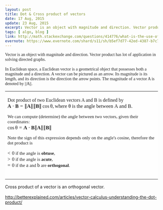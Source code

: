 ```yaml
---
layout: post
title: Dot & Cross product of vectors
date: 17 Aug, 2015
update: 23 Aug, 2015
excerpt: Vector is an object with magnitude and direction. Vector product has lot of application in solving directed graphs.
tags: [ algo, blog ] 
link: http://math.stackexchange.com/questions/414776/what-is-the-use-of-the-dot-product-of-two-vectors 
evernote: https://www.evernote.com/shard/s11/sh/b5ef7d77-42ed-4387-b7c7-22386081f8b8/a0a8461d25915b819839f0b9f4dd0b26 
---
```

<en-note>
<div><font color="#222222" face="Georgia">Vector is an object with magnitude and direction. Vector product has lot of application in solving directed graphs.</font></div>
<div><span style="font-family: Georgia, 'Times New Roman', Times, serif;"><span style="color: rgb(34, 34, 34);"><br/></span></span></div>
<div><span style="font-family: Georgia, 'Times New Roman', Times, serif;"><span style="color: rgb(34, 34, 34);"><span style="font-size: 100%;">In Euclidean space, a Euclidean vector is a geometrical object that possesses both a magnitude and a direction. A vector can be pictured as an arrow. Its magnitude is its length, and its direction is the direction the arrow points. The magnitude of a vector A is denoted by</span><span style="font-size: 100%;"> ||A||. </span></span></span></div>
<div style="background-image: url(http://cdn.sstatic.net/math/img/bg-site.png?v=09a720444763); background-color: rgb(255, 255, 255); background-position: 0% 0%; background-repeat: repeat repeat;">
<div style="box-sizing: content-box; background-color: rgb(254, 254, 254); text-align: left;">
<table style="font-weight: inherit; font-style: inherit; font-variant: inherit;">
<tbody>
<tr>
<td style="vertical-align: top;">
<div style="word-wrap: break-word;">
<div style="margin: 0px 0px 1em; padding: 0px; border: 0px; clear: both;">
<div><span style="font-family: Georgia, 'Times New Roman', Times, serif;"><span style="color: rgb(34, 34, 34);"><br/></span></span></div>
<div><span style="font-family: Georgia, 'Times New Roman', Times, serif;"><span style="color: rgb(34, 34, 34);"><span style="font-size: 100%;">Dot product of two Euclidean vectors A and B is defined by</span></span></span></div>
<div><span style="padding: 0px; border: 0px; font-size: 15px; font-style: normal; font-weight: normal; text-indent: 0px; text-align: left; text-transform: none; letter-spacing: normal; word-spacing: normal; word-wrap: normal; white-space: nowrap; float: none; direction: ltr; max-width: none; max-height: none; min-width: 0px; min-height: 0px;"><span style="padding: 0px; border: 0px; font-size: 15px; transition: none; vertical-align: 0px; text-decoration: none; min-width: 28.892em;"><span style="padding: 0px; border: 0px; font-size: 16.6499996185303px; transition: none; vertical-align: 0px; text-decoration: none; min-width: 28.892em;"><span style="padding: 0px; border: 0px; font-size: 16.6499996185303px; transition: none; vertical-align: 0px; text-decoration: none; clip: rect(3.066em 1000.003em 4.447em -999.997em); top: -4.021em; left: 0.003em;"><span style="padding: 0px; border: 0px; font-size: 16.6499996185303px; transition: none; vertical-align: 0px; text-decoration: none;"><span style="padding: 0px; border: 0px; font-size: 16.6499996185303px; transition: none; vertical-align: 0px; text-decoration: none; min-width: 32.075em;"><span style="padding: 0px; border: 0px; font-size: 16.6499996185303px; transition: none; vertical-align: 0px; text-decoration: none; min-width: 28.892em;"><span style="padding: 0px; border: 0px; font-size: 16.6499996185303px; transition: none; vertical-align: 0px; text-decoration: none; clip: rect(-0.958em 1000.003em 0.423em -999.997em); top: 0.003em; left: 330px;"><span style="padding: 0px; border: 0px; font-size: 16.6499996185303px; transition: none; vertical-align: 0px; text-decoration: none; clip: rect(3.186em 1000.003em 4.447em -999.997em); top: -4.021em; left: 0.003em;"><span style="padding: 0px; border: 0px; font-size: 16.6499996185303px; transition: none; vertical-align: 0px; text-decoration: none;"><span style="padding: 0px; border: 0px; font-size: 16.6499996185303px; transition: none; vertical-align: 0px; text-decoration: none; clip: rect(3.186em 1000.003em 4.447em -999.997em); top: -3.961em; left: 217.515625px;"><span style="padding: 0px; border: 0px; font-size: 16.6499996185303px; transition: none; vertical-align: 0px; text-decoration: none;"><span style="padding: 0px; border: 0px; font-size: 16.6499996185303px; transition: none; vertical-align: 0px; text-decoration: none;"><span style="padding: 0px; border: 0px; font-size: 16.6499996185303px; transition: none; vertical-align: 0px; text-decoration: none;"><span style="padding: 0px; border: 0px; font-size: 16.6499996185303px; transition: none; vertical-align: 0px; text-decoration: none;"><span style="padding: 0px; border: 0px; font-size: 16.6499996185303px; transition: none; vertical-align: 0px; text-decoration: none; font-family: STIXGeneral; font-weight: bold;">A</span></span></span><span style="padding: 0px 0px 0px 0.243em; border: 0px; font-size: 16.6499996185303px; transition: none; vertical-align: 0px; text-decoration: none; font-family: STIXGeneral-Regular;">⋅</span><span style="padding: 0px 0px 0px 0.243em; border: 0px; font-size: 16.6499996185303px; transition: none; vertical-align: 0px; text-decoration: none;"><span style="padding: 0px; border: 0px; font-size: 16.6499996185303px; transition: none; vertical-align: 0px; text-decoration: none;"><span style="padding: 0px; border: 0px; font-size: 16.6499996185303px; transition: none; vertical-align: 0px; text-decoration: none; font-family: STIXGeneral; font-weight: bold;">B</span></span></span><span style="padding: 0px 0px 0px 0.303em; border: 0px; font-size: 16.6499996185303px; transition: none; vertical-align: 0px; text-decoration: none; font-family: STIXGeneral-Regular;">=</span><span style="padding: 0px 0px 0px 0.303em; border: 0px; font-size: 16.6499996185303px; transition: none; vertical-align: 0px; text-decoration: none; font-family: STIXGeneral-Regular;">∥</span><span style="padding: 0px; border: 0px; font-size: 16.6499996185303px; transition: none; vertical-align: 0px; text-decoration: none;"><span style="padding: 0px; border: 0px; font-size: 16.6499996185303px; transition: none; vertical-align: 0px; text-decoration: none;"><span style="padding: 0px; border: 0px; font-size: 16.6499996185303px; transition: none; vertical-align: 0px; text-decoration: none; font-family: STIXGeneral; font-weight: bold;">A</span></span></span><span style="padding: 0px; border: 0px; font-size: 16.6499996185303px; transition: none; vertical-align: 0px; text-decoration: none; font-family: STIXGeneral-Regular;">∥</span><span style="padding: 0px; border: 0px; font-size: 16.6499996185303px; transition: none; vertical-align: 0px; text-decoration: none; font-family: STIXGeneral-Regular;">∥</span><span style="padding: 0px; border: 0px; font-size: 16.6499996185303px; transition: none; vertical-align: 0px; text-decoration: none;"><span style="padding: 0px; border: 0px; font-size: 16.6499996185303px; transition: none; vertical-align: 0px; text-decoration: none;"><span style="padding: 0px; border: 0px; font-size: 16.6499996185303px; transition: none; vertical-align: 0px; text-decoration: none; font-family: STIXGeneral; font-weight: bold;">B</span></span></span><span style="padding: 0px; border: 0px; font-size: 16.6499996185303px; transition: none; vertical-align: 0px; text-decoration: none; font-family: STIXGeneral-Regular;">∥</span><span style="padding: 0px 0px 0px 0.183em; border: 0px; font-size: 16.6499996185303px; transition: none; vertical-align: 0px; text-decoration: none; font-family: STIXGeneral-Regular;">cos</span><span style="padding: 0px 0px 0px 0.183em; border: 0px; font-size: 16.6499996185303px; transition: none; vertical-align: 0px; text-decoration: none; font-family: STIXGeneral-Italic;">θ</span><span style="padding: 0px; border: 0px; font-size: 16.6499996185303px; transition: none; vertical-align: 0px; text-decoration: none; font-family: STIXGeneral-Regular;">,</span><span style="padding: 0px 0px 0px 0.183em; border: 0px; font-size: 16.6499996185303px; transition: none; vertical-align: 0px; text-decoration: none;"><span style="padding: 0px; border: 0px; font-size: 16.6499996185303px; transition: none; vertical-align: 0px; text-decoration: none; font-family: STIXGeneral-Regular;">where </span><span style="padding: 0px; border: 0px; font-size: 16.6499996185303px; transition: none; vertical-align: 0px; text-decoration: none;"><span style="padding: 0px; border: 0px; font-size: 16.6499996185303px; transition: none; vertical-align: 0px; text-decoration: none;"><span style="padding: 0px; border: 0px; font-size: 16.6499996185303px; transition: none; vertical-align: 0px; text-decoration: none; font-family: STIXGeneral-Italic;">θ</span></span></span><span style="padding: 0px; border: 0px; font-size: 16.6499996185303px; transition: none; vertical-align: 0px; text-decoration: none; font-family: STIXGeneral-Regular;"> is the angle between </span><span style="padding: 0px; border: 0px; font-size: 16.6499996185303px; transition: none; vertical-align: 0px; text-decoration: none;"><span style="padding: 0px; border: 0px; font-size: 16.6499996185303px; transition: none; vertical-align: 0px; text-decoration: none;"><span style="padding: 0px; border: 0px; font-size: 16.6499996185303px; transition: none; vertical-align: 0px; text-decoration: none; font-family: STIXGeneral-Italic;">A</span></span></span><span style="padding: 0px; border: 0px; font-size: 16.6499996185303px; transition: none; vertical-align: 0px; text-decoration: none; font-family: STIXGeneral-Regular;"> and </span><span style="padding: 0px; border: 0px; font-size: 16.6499996185303px; transition: none; vertical-align: 0px; text-decoration: none;"><span style="padding: 0px; border: 0px; font-size: 16.6499996185303px; transition: none; vertical-align: 0px; text-decoration: none;"><span style="padding: 0px; border: 0px; font-size: 16.6499996185303px; transition: none; vertical-align: 0px; text-decoration: none; font-family: STIXGeneral-Italic;">B</span><span style="padding: 0px; border: 0px; font-size: 16.6499996185303px; transition: none; vertical-align: 0px; text-decoration: none; font-family: STIXGeneral-Regular;">.</span></span></span></span></span></span></span></span></span></span></span></span></span></span></span></span></span></div>
</div>
<div style="margin: 0px 0px 1em; padding: 0px; border: 0px; clear: both;">
<div style="text-indent: 0px; margin: 1em 0em; border: 0px; text-align: center; position: relative; padding: 0px; max-width: none; max-height: none; min-width: 0px; min-height: 0px; width: 100%; display: block;">
<div style="padding: 0px; border: 0px; font-size: 15px; clear: both; font-style: normal; font-variant: normal; font-weight: normal; letter-spacing: normal; orphans: auto; text-align: left; text-indent: 0px; text-transform: none; white-space: normal; widows: 1; word-spacing: 0px; -webkit-text-stroke-width: 0px; background-color: rgb(254, 254, 254);">
<div><span style="font-family: Georgia, 'Times New Roman', Times, serif;"><span style="color: rgb(34, 34, 34);">We can compute (determine) the angle between two vectors, given their coordinates:</span></span></div>
<div><span style="padding: 0px; border: 0px; font-size: 15px; font-style: normal; font-weight: normal; text-indent: 0px; text-align: left; text-transform: none; letter-spacing: normal; word-spacing: normal; word-wrap: normal; white-space: nowrap; float: none; direction: ltr; max-width: none; max-height: none; min-width: 0px; min-height: 0px;"><span style="padding: 0px; border: 0px; font-size: 15px; transition: none; vertical-align: 0px; text-decoration: none;"><span style="padding: 0px; border: 0px; font-size: 16.6499996185303px; transition: none; vertical-align: 0px; text-decoration: none;"><span style="padding: 0px; border: 0px; font-size: 16.6499996185303px; transition: none; vertical-align: 0px; text-decoration: none; clip: rect(1.024em 1000.003em 3.667em -999.997em); top: -2.58em; left: 0.003em;"><span style="padding: 0px; border: 0px; font-size: 16.6499996185303px; transition: none; vertical-align: 0px; text-decoration: none;"><span style="padding: 0px; border: 0px; font-size: 16.6499996185303px; transition: none; vertical-align: 0px; text-decoration: none; font-family: STIXGeneral-Regular;">cos</span><span style="padding: 0px 0px 0px 0.183em; border: 0px; font-size: 16.6499996185303px; transition: none; vertical-align: 0px; text-decoration: none; font-family: STIXGeneral-Italic;">θ</span><span style="padding: 0px 0px 0px 0.303em; border: 0px; font-size: 16.6499996185303px; transition: none; vertical-align: 0px; text-decoration: none; font-family: STIXGeneral-Regular;">=</span><span style="padding: 0px 0px 0px 0.303em; border: 0px; font-size: 16.6499996185303px; transition: none; vertical-align: 0px; text-decoration: none;"><span style="padding: 0px; border: 0px; font-size: 16.6499996185303px; transition: none; vertical-align: 0px; text-decoration: none;"><span style="padding: 0px; border: 0px; font-size: 16.6499996185303px; transition: none; vertical-align: 0px; text-decoration: none; clip: rect(3.186em 1000.003em 4.207em -999.997em); top: -4.682em; left: 31.515625px;"><span style="padding: 0px; border: 0px; font-size: 16.6499996185303px; transition: none; vertical-align: 0px; text-decoration: none;"><span style="padding: 0px; border: 0px; font-size: 16.6499996185303px; transition: none; vertical-align: 0px; text-decoration: none;"><span style="padding: 0px; border: 0px; font-size: 16.6499996185303px; transition: none; vertical-align: 0px; text-decoration: none;"><span style="padding: 0px; border: 0px; font-size: 16.6499996185303px; transition: none; vertical-align: 0px; text-decoration: none; font-family: STIXGeneral; font-weight: bold;">A</span></span></span><span style="padding: 0px 0px 0px 0.243em; border: 0px; font-size: 16.6499996185303px; transition: none; vertical-align: 0px; text-decoration: none; font-family: STIXGeneral-Regular;">⋅</span><span style="padding: 0px 0px 0px 0.243em; border: 0px; font-size: 16.6499996185303px; transition: none; vertical-align: 0px; text-decoration: none;"><span style="padding: 0px; border: 0px; font-size: 16.6499996185303px; transition: none; vertical-align: 0px; text-decoration: none;"><span style="padding: 0px; border: 0px; font-size: 16.6499996185303px; transition: none; vertical-align: 0px; text-decoration: none; font-family: STIXGeneral; font-weight: bold;">B</span></span></span></span></span><span style="padding: 0px; border: 0px; font-size: 16.6499996185303px; transition: none; vertical-align: 0px; text-decoration: none; clip: rect(3.186em 1000.003em 4.387em -999.997em); top: -3.36em; left: 31.515625px;"><span style="padding: 0px; border: 0px; font-size: 16.6499996185303px; transition: none; vertical-align: 0px; text-decoration: none;"><span style="padding: 0px; border: 0px; font-size: 16.6499996185303px; transition: none; vertical-align: 0px; text-decoration: none; font-family: STIXGeneral-Regular;">∥</span><span style="padding: 0px; border: 0px; font-size: 16.6499996185303px; transition: none; vertical-align: 0px; text-decoration: none;"><span style="padding: 0px; border: 0px; font-size: 16.6499996185303px; transition: none; vertical-align: 0px; text-decoration: none;"><span style="padding: 0px; border: 0px; font-size: 16.6499996185303px; transition: none; vertical-align: 0px; text-decoration: none; font-family: STIXGeneral; font-weight: bold;">A</span></span></span><span style="padding: 0px; border: 0px; font-size: 16.6499996185303px; transition: none; vertical-align: 0px; text-decoration: none; font-family: STIXGeneral-Regular;">∥</span><span style="padding: 0px; border: 0px; font-size: 16.6499996185303px; transition: none; vertical-align: 0px; text-decoration: none; font-family: STIXGeneral-Regular;">∥</span><span style="padding: 0px; border: 0px; font-size: 16.6499996185303px; transition: none; vertical-align: 0px; text-decoration: none;"><span style="padding: 0px; border: 0px; font-size: 16.6499996185303px; transition: none; vertical-align: 0px; text-decoration: none;"><span style="padding: 0px; border: 0px; font-size: 16.6499996185303px; transition: none; vertical-align: 0px; text-decoration: none; font-family: STIXGeneral; font-weight: bold;">B</span></span></span><span style="padding: 0px; border: 0px; font-size: 16.6499996185303px; transition: none; vertical-align: 0px; text-decoration: none; font-family: STIXGeneral-Regular;">∥</span></span></span></span></span></span></span></span></span></span></div>
</div>
<div>
<p style="padding: 0px; border: 0px; font-size: 15px; clear: both; color: rgb(34, 34, 34); font-family: Georgia, 'Times New Roman', Times, serif; font-style: normal; font-variant: normal; font-weight: normal; letter-spacing: normal; orphans: auto; text-align: left; text-indent: 0px; text-transform: none; white-space: normal; widows: 1; word-spacing: 0px; -webkit-text-stroke-width: 0px; background-color: rgb(254, 254, 254);">Note the sign of this expression depends only on the angle's cosine, therefore the dot product is</p>
</div>
<ol style="padding: 0px; border: 0px; font-size: 15px; list-style: disc; color: rgb(34, 34, 34); font-family: Georgia, 'Times New Roman', Times, serif; font-style: normal; font-variant: normal; font-weight: normal; letter-spacing: normal; orphans: auto; text-align: left; text-indent: 0px; text-transform: none; white-space: normal; widows: 1; word-spacing: 0px; -webkit-text-stroke-width: 0px; background-color: rgb(254, 254, 254);">
<li style="padding: 0px; border: 0px; font-size: 15px; word-wrap: break-word;"><span style="padding: 0px; border: 0px; font-size: 15px; font-style: normal; font-weight: normal; text-indent: 0px; text-align: left; text-transform: none; letter-spacing: normal; word-spacing: normal; word-wrap: normal; white-space: nowrap; float: none; direction: ltr; max-width: none; max-height: none; min-width: 0px; min-height: 0px;"><span style="padding: 0px; border: 0px; font-size: 15px; transition: none; vertical-align: 0px; text-decoration: none;"><span style="padding: 0px; border: 0px; font-size: 16.6499996185303px; transition: none; vertical-align: 0px; text-decoration: none;"><span style="padding: 0px; border: 0px; font-size: 16.6499996185303px; transition: none; vertical-align: 0px; text-decoration: none; clip: rect(1.745em 1000.003em 2.766em -999.997em); top: -2.58em; left: 0.003em;"><span style="padding: 0px; border: 0px; font-size: 16.6499996185303px; transition: none; vertical-align: 0px; text-decoration: none;"><span style="padding: 0px; border: 0px; font-size: 16.6499996185303px; transition: none; vertical-align: 0px; text-decoration: none; font-family: STIXGeneral-Regular;">&lt;</span><span style="padding: 0px 0px 0px 0.303em; border: 0px; font-size: 16.6499996185303px; transition: none; vertical-align: 0px; text-decoration: none; font-family: STIXGeneral-Regular;">0</span></span></span></span></span></span> if the angle is <strong style="padding: 0px; border: 0px; font-size: 15px; font-weight: bold;">obtuse</strong>,</li>
<li style="padding: 0px; border: 0px; font-size: 15px; word-wrap: break-word;"><span style="padding: 0px; border: 0px; font-size: 15px; font-style: normal; font-weight: normal; text-indent: 0px; text-align: left; text-transform: none; letter-spacing: normal; word-spacing: normal; word-wrap: normal; white-space: nowrap; float: none; direction: ltr; max-width: none; max-height: none; min-width: 0px; min-height: 0px;"><span style="padding: 0px; border: 0px; font-size: 15px; transition: none; vertical-align: 0px; text-decoration: none;"><span style="padding: 0px; border: 0px; font-size: 16.6499996185303px; transition: none; vertical-align: 0px; text-decoration: none;"><span style="padding: 0px; border: 0px; font-size: 16.6499996185303px; transition: none; vertical-align: 0px; text-decoration: none; clip: rect(1.745em 1000.003em 2.766em -999.997em); top: -2.58em; left: 0.003em;"><span style="padding: 0px; border: 0px; font-size: 16.6499996185303px; transition: none; vertical-align: 0px; text-decoration: none;"><span style="padding: 0px; border: 0px; font-size: 16.6499996185303px; transition: none; vertical-align: 0px; text-decoration: none; font-family: STIXGeneral-Regular;">&gt;</span><span style="padding: 0px 0px 0px 0.303em; border: 0px; font-size: 16.6499996185303px; transition: none; vertical-align: 0px; text-decoration: none; font-family: STIXGeneral-Regular;">0</span></span></span></span></span></span> if the angle is <strong style="padding: 0px; border: 0px; font-size: 15px; font-weight: bold;">acute</strong>,</li>
<li style="padding: 0px; border: 0px; font-size: 15px; word-wrap: break-word;"><span style="padding: 0px; border: 0px; font-size: 15px; font-style: normal; font-weight: normal; text-indent: 0px; text-align: left; text-transform: none; letter-spacing: normal; word-spacing: normal; word-wrap: normal; white-space: nowrap; float: none; direction: ltr; max-width: none; max-height: none; min-width: 0px; min-height: 0px;"><span style="padding: 0px; border: 0px; font-size: 15px; transition: none; vertical-align: 0px; text-decoration: none;"><span style="padding: 0px; border: 0px; font-size: 16.6499996185303px; transition: none; vertical-align: 0px; text-decoration: none;"><span style="padding: 0px; border: 0px; font-size: 16.6499996185303px; transition: none; vertical-align: 0px; text-decoration: none; clip: rect(1.745em 1000.003em 2.766em -999.997em); top: -2.58em; left: 0.003em;"><span style="padding: 0px; border: 0px; font-size: 16.6499996185303px; transition: none; vertical-align: 0px; text-decoration: none;"><span style="padding: 0px; border: 0px; font-size: 16.6499996185303px; transition: none; vertical-align: 0px; text-decoration: none; font-family: STIXGeneral-Regular;">=</span><span style="padding: 0px 0px 0px 0.303em; border: 0px; font-size: 16.6499996185303px; transition: none; vertical-align: 0px; text-decoration: none; font-family: STIXGeneral-Regular;">0</span></span></span></span></span></span> if the <span style="padding: 0px; border: 0px; font-size: 15px; font-style: normal; font-weight: normal; text-indent: 0px; text-align: left; text-transform: none; letter-spacing: normal; word-spacing: normal; word-wrap: normal; white-space: nowrap; float: none; direction: ltr; max-width: none; max-height: none; min-width: 0px; min-height: 0px;"><span style="padding: 0px; border: 0px; font-size: 15px; transition: none; vertical-align: 0px; text-decoration: none;"><span style="padding: 0px; border: 0px; font-size: 16.6499996185303px; transition: none; vertical-align: 0px; text-decoration: none;"><span style="padding: 0px; border: 0px; font-size: 16.6499996185303px; transition: none; vertical-align: 0px; text-decoration: none; clip: rect(1.985em 1000.003em 2.766em -999.997em); top: -2.58em; left: 0.003em;"><span style="padding: 0px; border: 0px; font-size: 16.6499996185303px; transition: none; vertical-align: 0px; text-decoration: none;"><span style="padding: 0px; border: 0px; font-size: 16.6499996185303px; transition: none; vertical-align: 0px; text-decoration: none; font-family: STIXGeneral-Italic;">a</span></span></span></span></span></span> and <span style="padding: 0px; border: 0px; font-size: 15px; font-style: normal; font-weight: normal; text-indent: 0px; text-align: left; text-transform: none; letter-spacing: normal; word-spacing: normal; word-wrap: normal; white-space: nowrap; float: none; direction: ltr; max-width: none; max-height: none; min-width: 0px; min-height: 0px;"><span style="padding: 0px; border: 0px; font-size: 15px; transition: none; vertical-align: 0px; text-decoration: none;"><span style="padding: 0px; border: 0px; font-size: 16.6499996185303px; transition: none; vertical-align: 0px; text-decoration: none;"><span style="padding: 0px; border: 0px; font-size: 16.6499996185303px; transition: none; vertical-align: 0px; text-decoration: none; clip: rect(1.745em 1000.003em 2.766em -999.997em); top: -2.58em; left: 0.003em;"><span style="padding: 0px; border: 0px; font-size: 16.6499996185303px; transition: none; vertical-align: 0px; text-decoration: none;"><span style="padding: 0px; border: 0px; font-size: 16.6499996185303px; transition: none; vertical-align: 0px; text-decoration: none; font-family: STIXGeneral-Italic;">b</span></span></span></span></span></span> are <strong style="padding: 0px; border: 0px; font-size: 15px; font-weight: bold;">orthogonal</strong>.</li>
</ol>
<div><span style="font-family: Georgia, 'Times New Roman', Times, serif;"><span style="color: rgb(34, 34, 34);"><span style="text-transform:none;margin:0px;border:0px;font-size:100%;display:inline;font-style:normal;font-weight:normal;text-indent:0px;text-align:left;padding:0px;letter-spacing:normal;word-spacing:normal;word-wrap:normal;white-space:nowrap;float:none;direction:ltr;max-width:none;max-height:none;min-width:0px;min-height:0px;"><span style="min-width:0px;transition:none;padding:0px;margin:0px;max-width:none;max-height:none;border:0px;min-height:0px;vertical-align:0px;text-decoration:none;white-space:nowrap;"><span style="display:inline-block;margin:0px;border:0px;font-size:100%;transition:none;padding:0px;position:static;vertical-align:0px;text-decoration:none;width:8.171em;"><span style="position:relative;margin:0px;border:0px;font-size:111%;transition:none;display:inline-block;padding:0px;vertical-align:0px;text-decoration:none;width:7.33em;height:0px;"><span style="position:absolute;margin:0px;border:0px;font-size:100%;transition:none;display:inline;padding:0px;vertical-align:0px;text-decoration:none;clip:rect(1.024em 1000.003em 3.667em -999.997em);top:-2.58em;left:0.003em;"><span style="font-size:100%;transition:none;margin:0px;padding:0px;border:0px;display:inline;position:static;vertical-align:0px;text-decoration:none;"><span style="display:inline;margin:0px;border:0px;font-size:100%;transition:none;padding:0px;position:static;vertical-align:0px;text-decoration:none;padding-left:0.303em;"><span style="vertical-align:0px;margin:0px;border:0px;font-size:100%;transition:none;display:inline-block;position:relative;padding:0px;text-decoration:none;width:3.787em;height:0px;margin-right:0.123em;margin-left:0.123em;"><span style="vertical-align:0px;margin:0px;border:0px;font-size:100%;transition:none;display:inline;position:absolute;padding:0px;text-decoration:none;clip:rect(3.186em 1000.003em 4.387em -999.997em);top:-3.36em;left:50%;margin-left:-1.859em;"><span style="font-size:100%;transition:none;margin:0px;padding:0px;border:0px;display:inline;position:static;vertical-align:0px;text-decoration:none;"><span style="font-size:100%;transition:none;margin:0px;padding:0px;border:0px;display:inline;position:static;vertical-align:0px;text-decoration:none;"><span style="font-size:100%;transition:none;margin:0px;padding:0px;border:0px;display:inline;position:static;vertical-align:0px;text-decoration:none;"><span style="position:static;margin:0px;border:0px;font-size:100%;transition:none;display:inline;padding:0px;vertical-align:0px;text-decoration:none;font-family:STIXGeneral;font-weight:bold;">A</span></span></span><span style="display:inline;margin:0px;border:0px;font-size:100%;transition:none;padding:0px;position:static;vertical-align:0px;text-decoration:none;font-family:STIXGeneral-Regular;">∥</span><span style="display:inline;margin:0px;border:0px;font-size:100%;transition:none;padding:0px;position:static;vertical-align:0px;text-decoration:none;font-family:STIXGeneral-Regular;">∥</span><span style="font-size:100%;transition:none;margin:0px;padding:0px;border:0px;display:inline;position:static;vertical-align:0px;text-decoration:none;"><span style="font-size:100%;transition:none;margin:0px;padding:0px;border:0px;display:inline;position:static;vertical-align:0px;text-decoration:none;"><span style="position:static;margin:0px;border:0px;font-size:100%;transition:none;display:inline;padding:0px;vertical-align:0px;text-decoration:none;font-family:STIXGeneral;font-weight:bold;">B</span></span></span><span style="display:inline;margin:0px;border:0px;font-size:100%;transition:none;padding:0px;position:static;vertical-align:0px;text-decoration:none;font-family:STIXGeneral-Regular;">∥</span></span></span></span></span></span></span></span></span></span></span></span></span></div>
</div>
</div>
</div>
</td>
</tr>
</tbody>
</table>
</div>
</div>
<div>Cross product of a vector is an orthogonal vector. </div>
<div><br/></div>
<div><a href="http://betterexplained.com/articles/vector-calculus-understanding-the-dot-product/">http://betterexplained.com/articles/vector-calculus-understanding-the-dot-product/</a></div>
</en-note>